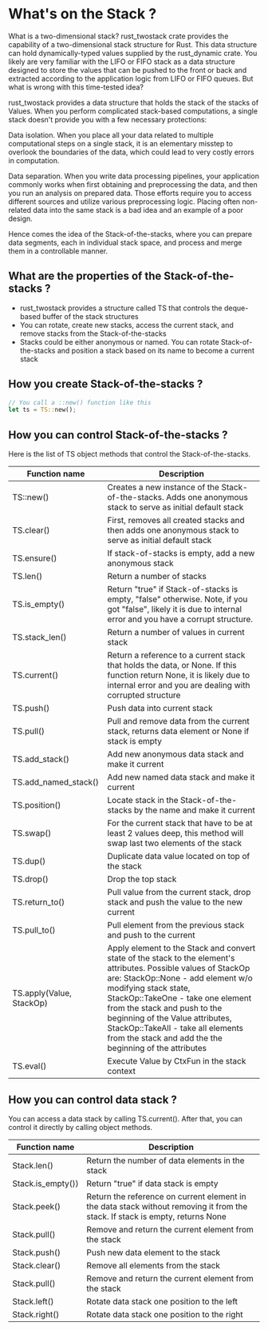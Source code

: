 # What's on the Stack ?

What is a two-dimensional stack? rust_twostack crate provides the capability of a two-dimensional stack structure for Rust. This data structure can hold dynamically-typed values supplied by the rust_dynamic crate. You likely are very familiar with the LIFO or FIFO stack as a data structure designed to store the values that can be pushed to the front or back and extracted according to the application logic from LIFO or FIFO queues. But what is wrong with this time-tested idea?

rust_twostack provides a data structure that holds the stack of the stacks of Values. When you perform complicated stack-based computations, a single stack doesn't provide you with a few necessary protections:

Data isolation. When you place all your data related to multiple computational steps on a single stack, it is an elementary misstep to overlook the boundaries of the data, which could lead to very costly errors in computation.

Data separation. When you write data processing pipelines, your application commonly works when first obtaining and preprocessing the data, and then you run an analysis on prepared data. Those efforts require you to access different sources and utilize various preprocessing logic. Placing often non-related data into the same stack is a bad idea and an example of a  poor design.

Hence comes the idea of the Stack-of-the-stacks, where you can prepare data segments, each in individual stack space, and process and merge them in a controllable manner.

## What are the properties of the Stack-of-the-stacks ?

* rust_twostack provides a structure called TS that controls the deque-based buffer of the stack structures
* You can rotate, create new stacks, access the current stack, and remove stacks from the Stack-of-the-stacks
* Stacks could be either anonymous or named. You can rotate Stack-of-the-stacks and position a stack based on its name to become a current stack

## How you create Stack-of-the-stacks ?

```rust
// You call a ::new() function like this
let ts = TS::new();

```

## How you can control Stack-of-the-stacks ?

Here is the list of TS object methods that control the Stack-of-the-stacks.

| Function name | Description |
|---|---|
| TS::new() | Creates a new instance of the Stack-of-the-stacks. Adds one anonymous stack to serve as initial default stack |
| TS.clear() | First, removes all created stacks and then adds one anonymous stack to serve as initial default stack |
| TS.ensure() | If stack-of-stacks is empty, add a new anonymous stack |
| TS.len() | Return a number of stacks |
| TS.is_empty() | Return "true" if Stack-of-stacks is empty, "false" otherwise. Note, if you got "false", likely it is due to internal error and you have a corrupt structure. |
| TS.stack_len() | Return a number of values in current stack |
| TS.current() | Return a reference to a current stack that holds the data, or None. If this function return None, it is likely due to internal error and you are dealing with corrupted structure |
| TS.push() | Push data into current stack |
| TS.pull() | Pull and remove data from the current stack, returns data element or None if stack is empty |
| TS.add_stack() | Add new anonymous data stack and make it current |
| TS.add_named_stack() | Add new named data stack and make it current |
| TS.position() | Locate stack in the Stack-of-the-stacks by the name and make it current |
| TS.swap() | For the current stack that have to be at least 2 values deep, this method will swap last two elements of the stack |
| TS.dup() | Duplicate data value located on top of the stack |
| TS.drop() | Drop the top stack |
| TS.return_to() | Pull value from the current stack, drop stack and push the value to the new current |
| TS.pull_to() | Pull element from the previous stack and push to the current |
| TS.apply(Value, StackOp) | Apply element to the Stack and convert state of the stack to the element's attributes. Possible values of StackOp are: StackOp::None - add element w/o modifying stack state, StackOp::TakeOne - take one element from the stack and push to the beginning of the Value attributes, StackOp::TakeAll - take all elements from the stack and add the the beginning of the attributes |
| TS.eval() | Execute Value by CtxFun in the stack context |




## How you can control data stack ?

You can access a data stack by calling TS.current(). After that, you can control it directly by calling object methods.

| Function name | Description |
|---|---|
| Stack.len() | Return the number of data elements in the stack |
| Stack.is_empty()) | Return "true" if data stack is empty |
| Stack.peek() | Return the reference on current element in the data stack without removing it from the stack. If stack is empty, returns None |
| Stack.pull() | Remove and return the current element from the stack |
| Stack.push() | Push new data element to the stack |
| Stack.clear() | Remove all elements from the stack |
| Stack.pull() | Remove and return the current element from the stack |
| Stack.left() | Rotate data stack one position to the left |
| Stack.right() | Rotate data stack one position to the right |
